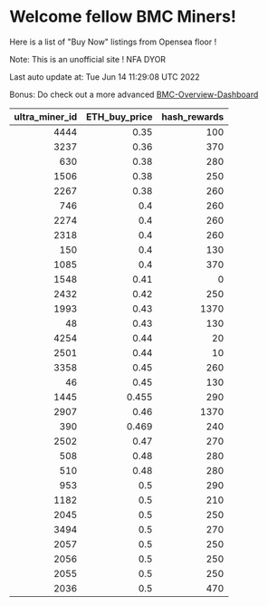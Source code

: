 # Welcome fellow BMC Miners!
Here is a list of "Buy Now" listings from Opensea floor !

Note: This is an unofficial site ! NFA DYOR

Last auto update at: Tue Jun 14 11:29:08 UTC 2022

Bonus: Do check out a more advanced [BMC-Overview-Dashboard](https://dune.com/defifunk/BMC-Overview-Dashboard)


|   ultra_miner_id |   ETH_buy_price |   hash_rewards |
|-----------------:|----------------:|---------------:|
|             4444 |           0.35  |            100 |
|             3237 |           0.36  |            370 |
|              630 |           0.38  |            280 |
|             1506 |           0.38  |            250 |
|             2267 |           0.38  |            260 |
|              746 |           0.4   |            260 |
|             2274 |           0.4   |            260 |
|             2318 |           0.4   |            260 |
|              150 |           0.4   |            130 |
|             1085 |           0.4   |            370 |
|             1548 |           0.41  |              0 |
|             2432 |           0.42  |            250 |
|             1993 |           0.43  |           1370 |
|               48 |           0.43  |            130 |
|             4254 |           0.44  |             20 |
|             2501 |           0.44  |             10 |
|             3358 |           0.45  |            260 |
|               46 |           0.45  |            130 |
|             1445 |           0.455 |            290 |
|             2907 |           0.46  |           1370 |
|              390 |           0.469 |            240 |
|             2502 |           0.47  |            270 |
|              508 |           0.48  |            280 |
|              510 |           0.48  |            280 |
|              953 |           0.5   |            290 |
|             1182 |           0.5   |            210 |
|             2045 |           0.5   |            250 |
|             3494 |           0.5   |            270 |
|             2057 |           0.5   |            250 |
|             2056 |           0.5   |            250 |
|             2055 |           0.5   |            250 |
|             2036 |           0.5   |            470 |